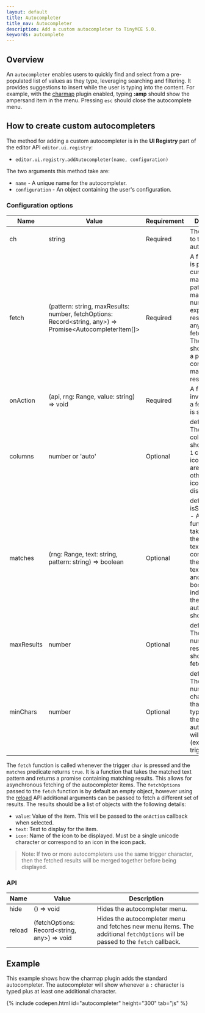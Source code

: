 ```yaml
---
layout: default
title: Autocompleter
title_nav: Autocompleter
description: Add a custom autocompleter to TinyMCE 5.0.
keywords: autcomplete
---
```


## Overview

An `autocompleter` enables users to quickly find and select from a pre-populated list of values as they type, leveraging searching and filtering. It provides suggestions to insert while the user is typing into the content. For example, with the [charmap]({{site.baseurl}}/plugins/charmap/) plugin enabled, typing **:amp** should show the ampersand item in the menu. Pressing `esc` should close the autocomplete menu.

## How to create custom autocompleters

The method for adding a custom autocompleter is in the **UI Registry** part of the editor API `editor.ui.registry`:

* `editor.ui.registry.addAutocompleter(name, configuration)`

The two arguments this method take are:

* `name` - A unique name for the autocompleter.
* `configuration` - An object containing the user's configuration.

### Configuration options

| Name | Value | Requirement | Description |
| ---- | ----- | ----------- | ----------- |
| ch | string | Required | The character to trigger the autocompleter. |
| fetch |  (pattern: string, maxResults: number, fetchOptions: Record<string, any>) => Promise<AutocompleterItem[]> | Required | A function that is passed the current matched text pattern, the maximum number of expected results and any additional fetch options. The function should return a promise containing matching results. |
| onAction | (api, rng: Range, value: string) => void | Required | A function invoked when a fetched item is selected. |
| columns | number or 'auto' | Optional | default: auto - The number of columns to show. If set to `1` column, then icons and text are displayed, otherwise only icons are displayed. |
| matches | (rng: Range, text: string, pattern: string) => boolean | Optional | default: isStartOfWord - A predicate function that takes a range, the current text node content and the matched text content and returns a boolean indicating if the autocompleter should trigger. |
| maxResults | number | Optional | default: 10 - The maximum number of results that should be fetched. |
| minChars | number | Optional | default: 1 - The minimum number of characters that must be typed before the autocompleter will trigger (excluding the trigger char). |

The `fetch` function is called whenever the trigger `char` is pressed and the `matches` predicate returns `true`. It is a function that takes the matched text pattern and returns a promise containing matching results. This allows for asynchronous fetching of the autocompleter items. The `fetchOptions` passed to the `fetch` function is by default an empty object, however using the [reload](#api) API additional arguments can be passed to fetch a different set of results. The results should be a list of objects with the following details:
* `value`: Value of the item. This will be passed to the `onAction` callback when selected.
* `text`: Text to display for the item.
* `icon`: Name of the icon to be displayed. Must be a single unicode character or correspond to an icon in the icon pack.

> Note: If two or more autocompleters use the same trigger character, then the fetched results will be merged together before being displayed.

### API

| Name | Value | Description |
| ---- | ----- | ----------- |
| hide | () => void | Hides the autocompleter menu. |
| reload| (fetchOptions: Record<string, any>) => void | Hides the autocompleter menu and fetches new menu items. The additional `fetchOptions` will be passed to the `fetch` callback. |

## Example

This example shows how the charmap plugin adds the standard autocompleter. The autocompleter will show whenever a `:` character is typed plus at least one additional character.

{% include codepen.html id="autocompleter" height="300" tab="js" %}

